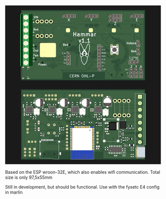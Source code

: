 
![board](FB.png)

Based on the ESP wroon-32E, which also enables wifi communication.
Total size is only 97,5x55mm


Still in development, but should be functional. Use with the fysetc E4 config in marlin
